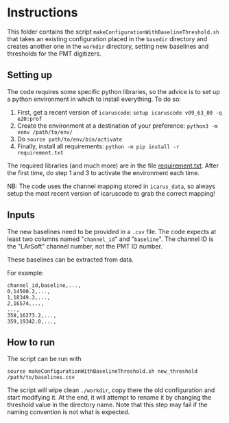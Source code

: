 # Instructions

This folder contains the script `makeConfigurationWithBaselineThreshold.sh` that takes an existing configuration placed in the `basedir` directory and creates another one in the `workdir` directory, setting new baselines and thresholds for the PMT digitizers.

## Setting up
The code requires some specific python libraries, so the advice is to set up a python environment in which to install everything. To do so:

1. First, get a recent version of `icaruscode`: `setup icaruscode v09_63_00 -q e20:prof`
2. Create the environment at a destination of your preference:  `python3 -m venv /path/to/env/`
3. Do `source path/to/env/bin/activate`
4. Finally, install all requirements:  `python -m pip install -r requirement.txt`

The required libraries (and much more) are in the file [requirement.txt](../requirement.txt). 
After the first time, do step 1 and 3 to activate the environment each time.

NB: The code uses the channel mapping stored in `icarus_data`, so always setup the most recent version of icaruscode to grab the correct mapping!

## Inputs
The new baselines need to be provided in a `.csv` file.
The code expects at least two columns named "`channel_id`" and "`baseline`".
The channel ID is the "LArSoft" channel number, not the PMT ID number.

These baselines can be extracted from data.

For example:
```
channel_id,baseline,...,
0,14500.2,...,
1,18349.3,...,
2,16574,...,
...,
358,16273.2,...,
359,19342.0,...,
```

## How to run

The script can be run with
```
source makeConfigurationWithBaselineThreshold.sh new_threshold /path/to/baselines.csv
```

The script will wipe clean `./workdir`, copy there the old configuration and start modifying it.
At the end, it will attempt to rename it by changing the threshold value in the directory name.
Note that this step may fail if the naming convention is not what is expected.
